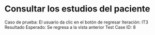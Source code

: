 # Consultar los estudios del paciente

Caso de prueba: El usuario da clic en el botón de regresar
Iteración: IT3
Resultado Esperado: Se regresa a la vista anterior
Test Case ID: 8